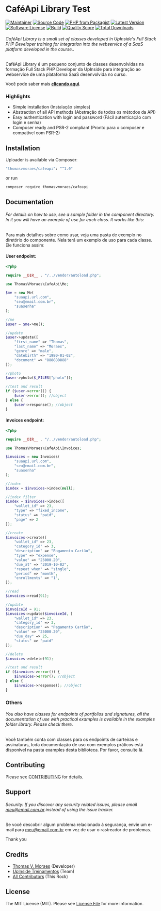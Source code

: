 # CaféApi Library Test

[![Maintainer](http://img.shields.io/badge/maintainer-@thomasvmoraes-blue.svg?style=flat-square)](https://twitter.com/thomasvmoraes)
[![Source Code](http://img.shields.io/badge/source-thomasvmoraes/cafeapi-blue.svg?style=flat-square)](https://github.com/thomasvmoraes/cafeapi)
[![PHP from Packagist](https://img.shields.io/packagist/php-v/thomasvmoraes/cafeapi.svg?style=flat-square)](https://packagist.org/packages/thomasvmoraes/cafeapi)
[![Latest Version](https://img.shields.io/github/release/thomasvmoraes/cafeapi.svg?style=flat-square)](https://github.com/thomasvmoraes/cafeapi/releases)
[![Software License](https://img.shields.io/badge/license-MIT-brightgreen.svg?style=flat-square)](LICENSE)
[![Build](https://img.shields.io/scrutinizer/build/g/thomasvmoraes/cafeapi.svg?style=flat-square)](https://scrutinizer-ci.com/g/thomasvmoraes/cafeapi)
[![Quality Score](https://img.shields.io/scrutinizer/g/thomasvmoraes/cafeapi.svg?style=flat-square)](https://scrutinizer-ci.com/g/thomasvmoraes/cafeapi)
[![Total Downloads](https://img.shields.io/packagist/dt/thomasvmoraes/cafeapi.svg?style=flat-square)](https://packagist.org/packages/cthomasvmoraes/cafeapi)

###### CaféApi Library is a small set of classes developed in UpInside's Full Stack PHP Developer training for integration into the webservice of a SaaS platform developed in the course..

CaféApi Library é um pequeno conjunto de classes desenvolvidas na formação Full Stack PHP Developer da UpInside para integração ao webservice de uma plataforma SaaS desenvolvida no curso.

Você pode saber mais **[clicando aqui](https://www.upinside.com.br/fsphp)**.

### Highlights

- Simple installation (Instalação simples)
- Abstraction of all API methods (Abstração de todos os métodos da API)
- Easy authentication with login and password (Fácil autenticação com login e senha)
- Composer ready and PSR-2 compliant (Pronto para o composer e compatível com PSR-2)

## Installation

Uploader is available via Composer:

```bash
"thomasvmoraes/cafeapi": "^1.0"
```

or run

```bash
composer require thomasvmoraes/cafeapi
```

## Documentation

###### For details on how to use, see a sample folder in the component directory. In it you will have an example of use for each class. It works like this:

Para mais detalhes sobre como usar, veja uma pasta de exemplo no diretório do componente. Nela terá um exemplo de uso para cada classe. Ele funciona assim:

#### User endpoint:

```php
<?php

require __DIR__ . "/../vendor/autoload.php";

use ThomasVMoraes\CafeApi\Me;

$me = new Me(
    "suaapi.url.com",
    "seu@email.com.br",
    "suasenha"
);

//me
$user = $me->me();

//update
$user->update([
    "first_name" => "Thomas",
    "last_name" => "Moraes",
    "genre" => "male",
    "datebirth" => "1980-01-02",
    "document" => "888888888"
]);

//photo
$user->photo($_FILES["photo"]);

//test and result
if ($user->error()) {
    $user->error(); //object
} else {
    $user->response(); //object
}
```

#### Invoices endpoint:

```php
<?php

require __DIR__ . "/../vendor/autoload.php";

use ThomasVMoraes\CafeApi\Invoices;

$invoices = new Invoices(
    "suaapi.url.com",
    "seu@email.com.br",
    "suasenha"
);

//index
$index = $invoices->index(null);

//index filter
$index = $invoices->index([
    "wallet_id" => 23,
    "type" => "fixed_income",
    "status" => "paid",
    "page" => 2
]);

//create
$invoices->create([
    "wallet_id" => 23,
    "category_id" => 3,
    "description" => "Pagamento Cartão",
    "type" => "expense",
    "value" => "25000.20",
    "due_at" => "2019-10-02",
    "repeat_when" => "single",
    "period" => "month",
    "enrollments" => "1",
]);

//read
$invoices->read(91);

//update
$invoiceId = 91;
$invoices->update($invoiceId, [
    "wallet_id" => 23,
    "category_id" => 3,
    "description" => "Pagamento Cartão",
    "value" => "25000.20",
    "due_day" => 25,
    "status" => "paid"
]);

//delete
$invoices->delete(91);

//test and result
if ($invoices->error()) {
    $invoices->error(); //object
} else {
    $invoices->response(); //object
}
```

### Others

###### You also have classes for endpoints of portfolios and signatures, all the documentation of use with practical examples is available in the examples folder library. Please check there.

Você também conta com classes para os endpoints de carteiras e assinaturas, toda documentação de uso com exemplos práticos está disponível na pasta examples desta biblioteca. Por favor, consulte lá.

## Contributing

Please see [CONTRIBUTING](https://github.com/thomasvmoraes/uploader/blob/master/CONTRIBUTING.md) for details.

## Support

###### Security: If you discover any security related issues, please email meu@email.com.br instead of using the issue tracker.

Se você descobrir algum problema relacionado à segurança, envie um e-mail para meu@email.com.br em vez de usar o rastreador de problemas.

Thank you

## Credits

- [Thomas V. Moraes](https://github.com/thomasvmoraes) (Developer)
- [UpInside Treinamentos](https://github.com/thomasvmoraes) (Team)
- [All Contributors](https://github.com/thomasvmoraes/cafeapi/contributors) (This Rock)

## License

The MIT License (MIT). Please see [License File](https://github.com/thomasvmoraes/cafeapi/blob/master/LICENSE) for more information.